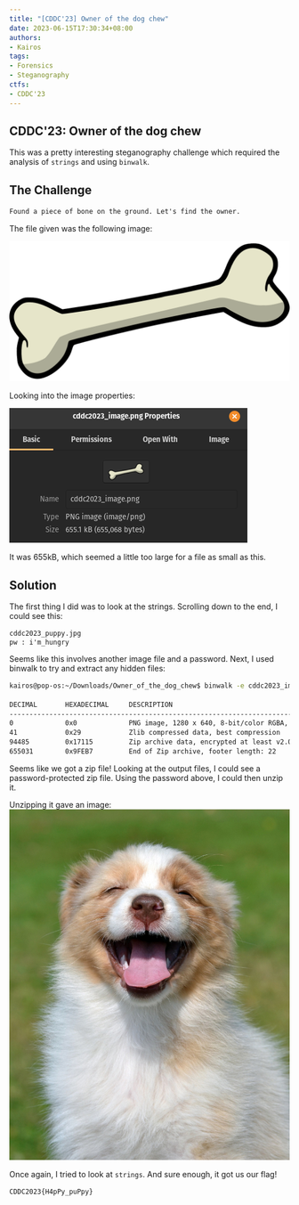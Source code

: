```yaml
---
title: "[CDDC'23] Owner of the dog chew"
date: 2023-06-15T17:30:34+08:00
authors:
- Kairos
tags:
- Forensics
- Steganography
ctfs:
- CDDC'23
---
```


## CDDC'23: Owner of the dog chew

This was a pretty interesting steganography challenge which required the analysis of `strings` and using `binwalk`.

## The Challenge

```md
Found a piece of bone on the ground. Let's find the owner.
```

The file given was the following image:

![Challenge](cddc2023_image.png)

Looking into the image properties:

![Image Size](size.png)

It was 655kB, which seemed a little too large for a file as small as this.

## Solution

The first thing I did was to look at the strings. Scrolling down to the end, I could see this:

```
cddc2023_puppy.jpg
pw : i'm_hungry
```

Seems like this involves another image file and a password. Next, I used binwalk to try and extract any hidden files:

```bash
kairos@pop-os:~/Downloads/Owner_of_the_dog_chew$ binwalk -e cddc2023_image.png 

DECIMAL       HEXADECIMAL     DESCRIPTION
--------------------------------------------------------------------------------
0             0x0             PNG image, 1280 x 640, 8-bit/color RGBA, non-interlaced
41            0x29            Zlib compressed data, best compression
94485         0x17115         Zip archive data, encrypted at least v2.0 to extract, compressed size: 560398, uncompressed size: 561761, name: cddc2023_puppy.jpg
655031        0x9FEB7         End of Zip archive, footer length: 22
```

Seems like we got a zip file! Looking at the output files, I could see a password-protected zip file. Using the password above, I could then unzip it.

Unzipping it gave an image:
![Image](cddc2023_puppy.jpg)

Once again, I tried to look at `strings`. And sure enough, it  got us our flag!

```bash
CDDC2023{H4pPy_puPpy}
```